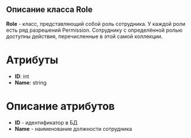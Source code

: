 ## Описание класса Role
**Role** - класс, представляющий собой роль сотрудника. У каждой роли есть ряд разрешений Permission. Сотруднику с определённой ролью доступны действия, перечисленные в этой самой коллекции.
# Атрибуты
- **ID**: int
- **Name**: string
# Описание атрибутов
- **ID** - идентификатор в БД
- **Name** - наименование должности сотрудника
